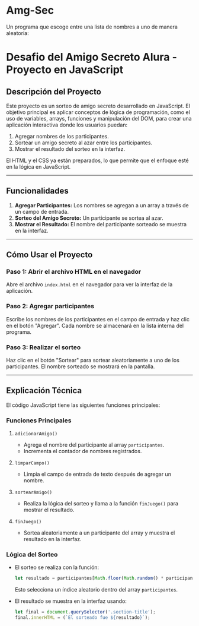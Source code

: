 # Amg-Sec
Un programa que escoge entre una lista de nombres a uno de manera aleatoria:

# Desafio del Amigo Secreto Alura - Proyecto en JavaScript

## **Descripción del Proyecto**
Este proyecto es un sorteo de amigo secreto desarrollado en JavaScript. El objetivo principal es aplicar conceptos de lógica de programación, como el uso de variables, arrays, funciones y manipulación del DOM, para crear una aplicación interactiva donde los usuarios puedan:

1. Agregar nombres de los participantes.
2. Sortear un amigo secreto al azar entre los participantes.
3. Mostrar el resultado del sorteo en la interfaz.

El HTML y el CSS ya están preparados, lo que permite que el enfoque esté en la lógica en JavaScript.

---

## **Funcionalidades**

1. **Agregar Participantes:** Los nombres se agregan a un array a través de un campo de entrada.
2. **Sorteo del Amigo Secreto:** Un participante se sortea al azar.
3. **Mostrar el Resultado:** El nombre del participante sorteado se muestra en la interfaz.

---

## **Cómo Usar el Proyecto**

### **Paso 1:** Abrir el archivo HTML en el navegador
Abre el archivo `index.html` en el navegador para ver la interfaz de la aplicación.

### **Paso 2:** Agregar participantes
Escribe los nombres de los participantes en el campo de entrada y haz clic en el botón "Agregar". Cada nombre se almacenará en la lista interna del programa.

### **Paso 3:** Realizar el sorteo
Haz clic en el botón "Sortear" para sortear aleatoriamente a uno de los participantes. El nombre sorteado se mostrará en la pantalla.

---

## **Explicación Técnica**

El código JavaScript tiene las siguientes funciones principales:

### **Funciones Principales**
1. `adicionarAmigo()`
   - Agrega el nombre del participante al array `participantes`.
   - Incrementa el contador de nombres registrados.

2. `limparCampo()`
   - Limpia el campo de entrada de texto después de agregar un nombre.

3. `sortearAmigo()`
   - Realiza la lógica del sorteo y llama a la función `finJuego()` para mostrar el resultado.

4. `finJuego()`
   - Sortea aleatoriamente a un participante del array y muestra el resultado en la interfaz.


### **Lógica del Sorteo**

- El sorteo se realiza con la función:
  ```javascript
  let resultado = participantes[Math.floor(Math.random() * participantes.length)];
  ```
  Esto selecciona un índice aleatorio dentro del array `participantes`.

- El resultado se muestra en la interfaz usando:
  ```javascript
  let final = document.querySelector('.section-title');
  final.innerHTML = (`El sorteado fue ${resultado}`);
  ```
